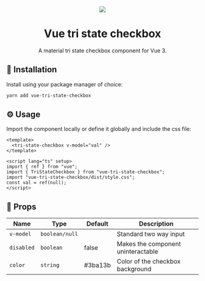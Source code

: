 <div align="center">
  <img src="https://user-images.githubusercontent.com/36193643/236636342-a4f3b025-54a1-4a27-a6d9-9afdfbdd424b.png" />
</div>

<h1 align=center>Vue tri state checkbox</h1>
<p align=center>A material tri state checkbox component for Vue 3.</p>

## 🚀 Installation

Install using your package manager of choice:

```bash
yarn add vue-tri-state-checkbox
```

## ⚙️ Usage

Import the component locally or define it globally and include the css file:

```vue
<template>
  <tri-state-checkbox v-model="val" />
</template>

<script lang="ts" setup>
import { ref } from "vue";
import { TriStateCheckbox } from "vue-tri-state-checkbox";
import "vue-tri-state-checkbox/dist/style.css";
const val = ref(null);
</script>
```

## 📃 Props

| Name       | Type           | Default | Description                        |
| ---------- | -------------- | ------- | ---------------------------------- |
| `v-model`  | `boolean/null` |         | Standard two way input             |
| `disabled` | `boolean`      | false   | Makes the component uninteractable |
| `color`    | `string`       | #3ba13b | Color of the checkbox background   |
